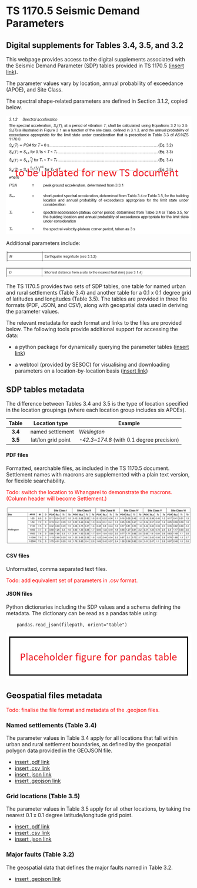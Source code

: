 # TS 1170.5 Seismic Demand Parameters



## Digital supplements for Tables 3.4, 3.5, and 3.2 

This webpage provides access to the digital supplements associated with the Seismic Demand Parameter (SDP) tables provided in TS 1170.5 ([insert link]()). 

The parameter values vary by location, annual probability of exceedance (APOE), and Site Class.



The spectral shape-related parameters are defined in Section 3.1.2, copied below. 

![sa_parameter_definitions](sa_parameter_definitions.png)

Additional parameters include:

![m_definition](m_definition.png)

![d_definition](d_definition.png)



The TS 1170.5 provides two sets of SDP tables, one table for named urban and rural settlements (Table 3.4) and another table for a 0.1 x 0.1 degree grid of latitudes and longitudes (Table 3.5). The tables are provided in three file formats (PDF, JSON, and CSV), along with geospatial data used in deriving the parameter values.



The relevant metadata for each format and links to the files are provided below. The following tools provide additional support for accessing the data:

- a python package for dynamically querying the parameter tables ([insert link]())

- a webtool (provided by SESOC) for visualising and downloading parameters on a location-by-location basis ([insert link]())

  

 

## SDP tables metadata

The difference between Tables 3.4 and 3.5 is the type of location specified in the location groupings (where each location group includes six APOEs).

Table | Location type | Example
:--:|:---:| ---
**3.4** | &nbsp; named settlement | _Wellington_ 
**3.5** | lat/lon grid point | _-42.3~174.8_ (with 0.1 degree precision) 

#### PDF files

Formatted, searchable files, as included in the TS 1170.5 document. Settlement names with macrons are supplemented with a plain text version, for flexible searchability.

<span style="color:red">Todo: switch the location to Whangarei to demonstrate the macrons. (Column header will become Settlement.)</span>

![pdf_table](pdf_table.png)

#### CSV files

Unformatted, comma separated text files.

<span style="color:red">Todo: add equivalent set of parameters in .csv format.</span>

#### JSON files

Python dictionaries including the SDP values and a schema defining the metadata. The dictionary can be read as a pandas table using:

        pandas.read_json(filepath, orient="table")

![pd_table](placeholder_pd_table.png)






## Geospatial files metadata

<span style="color:red">Todo: finalise the file format and metadata of the .geojson files.</span>



### Named settlements (Table 3.4)

The parameter values in Table 3.4 apply for all locations that fall within urban and rural settlement boundaries, as defined by the geospatial polygon data provided in the GEOJSON file.

- [insert .pdf link]()
- [insert .csv link]()
- [insert .json link]()
- [insert .geojson link]()


### Grid locations (Table 3.5)

The parameter values in Table 3.5 apply for all other locations, by taking the nearest 0.1 x 0.1 degree latitude/longitude grid point.

- [insert .pdf link]()
- [insert .csv link]()
- [insert .json link]()


### Major faults (Table 3.2)

The geospatial data that defines the major faults named in Table 3.2.

- [insert .geojson link]()
